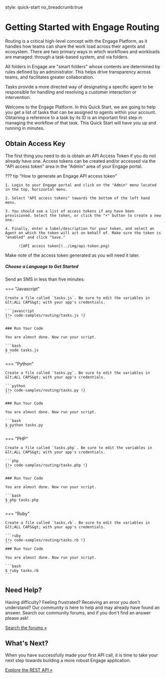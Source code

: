 style: quick-start
no_breadcrumb:true

# Getting Started with Engage Routing

Routing is a critical high-level concept with the Engage Platform, as it handles how teams can share the work load across their agents and ecosystem. There are two primary ways in which workflows and workloads are managed: through a task-based system, and via folders.

All folders in Engage are "smart folders" whose contents are determined by rules defined by an administrator. This helps drive transparency across teams, and facilitates greater collaboration.

Tasks provide a more directed way of designating a specific agent to be responsible for handling and resolving a customer interaction or intervention.

Welcome to the Engage Platform. In this Quick Start, we are going to help you get a list of tasks that can be assigned to agents within your account. Obtaining a reference to a task by its ID is an important first step in managing the workflow of that task. This Quick Start will have you up and running in minutes.

## Obtain Access Key

The first thing you need to do is obtain an API Access Token if you do not already have one. Access tokens can be created and/or accessed via the "API access token" area in the "Admin" area of your Engage portal.

??? tip "How to generate an Engage API access token"

    1. Login to your Engage portal and click on the "Admin" menu located in the top, horizontal menu.

    2. Select "API access tokens" towards the bottom of the left hand menu.

    3. You should see a list of access tokens if any have been provisioned. Select the token, or click the "+" button to create a new one.

    4. Finally, enter a label/description for your token, and select an Agent on which the token will act on behalf of. Make sure the token is "enabled" and click "Save."

          ![API access token](../img/api-token.png)

Make note of the access token generated as you will need it later.

##### Choose a Language to Get Started

Send an SMS in less than five minutes:

=== "Javascript"

    Create a file called `tasks.js`. Be sure to edit the variables in &lt;ALL CAPS&gt; with your app's credentials.

    ```javascript
    {!> code-samples/routing/tasks.js !}
    ```

    ### Run Your Code

    You are almost done. Now run your script.

    ```bash
    $ node tasks.js
    ```

=== "Python"

    Create a file called `tasks.py`. Be sure to edit the variables in &lt;ALL CAPS&gt; with your app's credentials.

    ```python
    {!> code-samples/routing/tasks.py !}
    ```

    ### Run Your Code

    You are almost done. Now run your script.

    ```bash
    $ python tasks.py
    ```

=== "PHP"

    Create a file called `tasks.php`. Be sure to edit the variables in &lt;ALL CAPS&gt; with your app's credentials.

    ```php
    {!> code-samples/routing/tasks.php !}
    ```

    ### Run Your Code

    You are almost done. Now run your script.

    ```bash
    $ php tasks.php
    ```

=== "Ruby"

    Create a file called `tasks.rb`. Be sure to edit the variables in &lt;ALL CAPS&gt; with your app's credentials.

    ```ruby
    {!> code-samples/routing/tasks.rb !}
    ```
    ### Run Your Code

    You are almost done. Now run your script.

    ```bash
    $ ruby tasks.rb
    ```

## Need Help?

Having difficulty? Feeling frustrated? Receiving an error you don't understand? Our community is here to help and may already have found an answer. Search our community forums, and if you don't find an answer please ask!

<a target="_new" href="https://forums.developers.ringcentral.com/search.html?c=72&includeChildren=true&f=&type=question+OR+kbentry+OR+topic&redirect=search%2Fsearch&sort=newest&q=interactions">Search the forums &raquo;</a>

## What's Next?

When you have successfully made your first API call, it is time to take your next step towards building a more robust Engage application.

<a class="btn btn-success btn-lg" href="https://developers.ringcentral.com/engage/api-reference/">Explore the REST API &raquo;</a>
